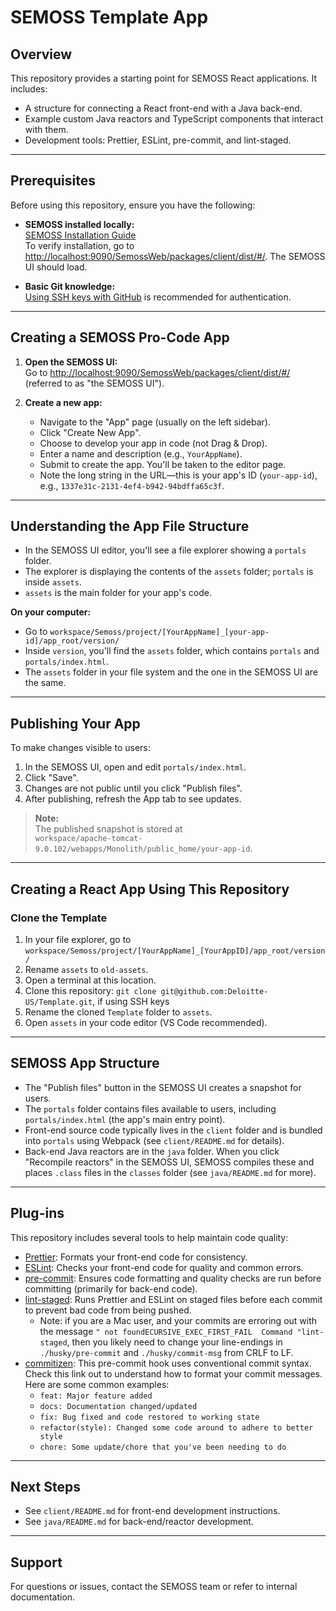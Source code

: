 # SEMOSS Template App

## Overview

This repository provides a starting point for SEMOSS React applications. It includes:

- A structure for connecting a React front-end with a Java back-end.
- Example custom Java reactors and TypeScript components that interact with them.
- Development tools: Prettier, ESLint, pre-commit, and lint-staged.

---

## Prerequisites

Before using this repository, ensure you have the following:

- **SEMOSS installed locally:**  
  [SEMOSS Installation Guide](https://amedeloitte.sharepoint.com/:p:/r/sites/SEMOSS/_layouts/15/Doc.aspx?sourcedoc=%7B4234D7E0-E161-4168-B889-29B4BBE07C67%7D&file=SEMOSS%20DEV%20Install_2024-07-24%20Working%20Version.pptx&action=edit&mobileredirect=true)  
  To verify installation, go to [http://localhost:9090/SemossWeb/packages/client/dist/#/](http://localhost:9090/SemossWeb/packages/client/dist/#/). The SEMOSS UI should load.

- **Basic Git knowledge:**  
  [Using SSH keys with GitHub](https://docs.github.com/en/authentication/connecting-to-github-with-ssh) is recommended for authentication.

---

## Creating a SEMOSS Pro-Code App

1. **Open the SEMOSS UI:**  
   Go to [http://localhost:9090/SemossWeb/packages/client/dist/#/](http://localhost:9090/SemossWeb/packages/client/dist/#/) (referred to as "the SEMOSS UI").

2. **Create a new app:**
    - Navigate to the "App" page (usually on the left sidebar).
    - Click "Create New App".
    - Choose to develop your app in code (not Drag & Drop).
    - Enter a name and description (e.g., `YourAppName`).
    - Submit to create the app. You'll be taken to the editor page.
    - Note the long string in the URL—this is your app's ID (`your-app-id`), e.g., `1337e31c-2131-4ef4-b942-94bdffa65c3f`.

---

## Understanding the App File Structure

- In the SEMOSS UI editor, you'll see a file explorer showing a `portals` folder.
- The explorer is displaying the contents of the `assets` folder; `portals` is inside `assets`.
- `assets` is the main folder for your app's code.

**On your computer:**

- Go to `workspace/Semoss/project/[YourAppName]_[your-app-id]/app_root/version/`
- Inside `version`, you'll find the `assets` folder, which contains `portals` and `portals/index.html`.
- The `assets` folder in your file system and the one in the SEMOSS UI are the same.

---

## Publishing Your App

To make changes visible to users:

1. In the SEMOSS UI, open and edit `portals/index.html`.
2. Click "Save".
3. Changes are not public until you click "Publish files".
4. After publishing, refresh the App tab to see updates.

> **Note:**  
> The published snapshot is stored at  
> `workspace/apache-tomcat-9.0.102/webapps/Monolith/public_home/your-app-id`.

---

## Creating a React App Using This Repository

### Clone the Template

1. In your file explorer, go to  
   `workspace/Semoss/project/[YourAppName]_[YourAppID]/app_root/version/`
2. Rename `assets` to `old-assets`.
3. Open a terminal at this location.
4. Clone this repository:
   `git clone git@github.com:Deloitte-US/Template.git`, if using SSH keys
5. Rename the cloned `Template` folder to `assets`.
6. Open `assets` in your code editor (VS Code recommended).

---

## SEMOSS App Structure

- The "Publish files" button in the SEMOSS UI creates a snapshot for users.
- The `portals` folder contains files available to users, including `portals/index.html` (the app's main entry point).
- Front-end source code typically lives in the `client` folder and is bundled into `portals` using Webpack (see `client/README.md` for details).
- Back-end Java reactors are in the `java` folder. When you click "Recompile reactors" in the SEMOSS UI, SEMOSS compiles these and places `.class` files in the `classes` folder (see `java/README.md` for more).

---

## Plug-ins

This repository includes several tools to help maintain code quality:

- [Prettier](https://prettier.io/docs/): Formats your front-end code for consistency.
- [ESLint](https://eslint.org/docs/latest/use/core-concepts/): Checks your front-end code for quality and common errors.
- [pre-commit](https://pre-commit.com/): Ensures code formatting and quality checks are run before committing (primarily for back-end code).
- [lint-staged](https://github.com/okonet/lint-staged): Runs Prettier and ESLint on staged files before each commit to prevent bad code from being pushed.
    - Note: if you are a Mac user, and your commits are erroring out with the message `" not foundECURSIVE_EXEC_FIRST_FAIL  Command "lint-staged`, then you likely need to change your line-endings in `./husky/pre-commit` and `./husky/commit-msg` from CRLF to LF.
- [commitizen](https://www.conventionalcommits.org/en/v1.0.0/): This pre-commit hook uses conventional commit syntax. Check this link out to understand how to format your commit messages. Here are some common examples:
    - `feat: Major feature added`
    - `docs: Documentation changed/updated`
    - `fix: Bug fixed and code restored to working state`
    - `refactor(style): Changed some code around to adhere to better style`
    - `chore: Some update/chore that you've been needing to do`

---

## Next Steps

- See `client/README.md` for front-end development instructions.
- See `java/README.md` for back-end/reactor development.

---

## Support

For questions or issues, contact the SEMOSS team or refer to internal documentation.
